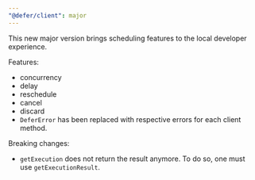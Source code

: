 ```yaml
---
"@defer/client": major
---
```


This new major version brings scheduling features to the local developer experience.

Features:
- concurrency
- delay
- reschedule
- cancel
- discard
- `DeferError` has been replaced with respective errors for each client method.

Breaking changes:
- `getExecution` does not return the result anymore. To do so, one must use `getExecutionResult`.
